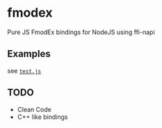 # fmodex
Pure JS FmodEx bindings for NodeJS using ffi-napi
## Examples
see [`test.js`](https://github.com/PixelsuftJS/FmodEx/blob/main/test.js)
## TODO
 - Clean Code <br />
 - C++ like bindings
